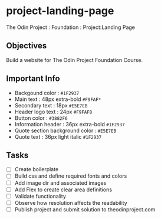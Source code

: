 # project-landing-page
The Odin Project : Foundation : Project:Landing Page

## Objectives
Build a website for The Odin Project Foundation Course.

## Important Info
- Backgound color : `#1F2937`
- Main text : 48px extra-bold `#F9FAF*`
- Secondary text : 18px `#E5E7EB`
- Header logo text : 24px `#F9FAF8`
- Button color : `#3882F6`
- Information header : 36px extra-bold `#1F2937`
- Quote section background color : `#E5E7EB`
- Quote text : 36px light italic `#1F2937`

## Tasks
- [ ] Create boilerplate
- [ ] Build css and define required fonts and colors
- [ ] Add image dir and associated images
- [ ] Add Flex to create clear area definitions
- [ ] Validate functionality
- [ ] Observe how resolution affects the readability
- [ ] Publish project and submit solution to theodinproject.com